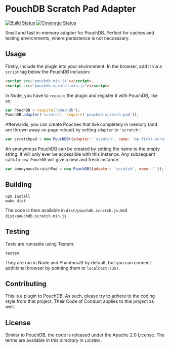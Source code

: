 PouchDB Scratch Pad Adapter
===========================

[![Build Status](https://travis-ci.org/thriqon/pouchdb-scratch-pad.svg)](https://travis-ci.org/thriqon/pouchdb-scratch-pad)
[![Coverage Status](https://coveralls.io/repos/thriqon/pouchdb-scratch-pad/badge.svg?branch=use-coveralls&service=github)](https://coveralls.io/github/thriqon/pouchdb-scratch-pad?branch=use-coveralls)

Small and fast in-memory adapter for PouchDB. Perfect for caches and testing environments,
where persistence is not neccessary.

Usage
-----

Firstly, include the plugin into your environment. In the browser, add it via a `script`
tag below the PouchDB inclusion:

```html
<script src="pouchdb.min.js"></script>
<script src="pouchdb.scratch.min.js"></script>
```

In Node, you have to `require` the plugin and register it with PouchDB, like so:

```js
var PouchDB = require('pouchdb');
PouchDB.adapter('scratch', require('pouchdb-scratch-pad'));
```

Afterwards, you can create Pouches that live completely in memory (and are thrown away
on page reload) by setting `adapter` to `'scratch'`:

```js
var scratchpad = new PouchDB({adapter: 'scratch', name: 'my-first-scratch'});
```

An anonymous PouchDB can be created by setting the name to the empty string. It will
only ever be accessible with this instance. Any subsequent calls to `new PouchDB` will
give a new and fresh instance.

```js
var anonymousScratchPad = new PouchDB({adapter: 'scratch', name: ''});
```

Building
--------

    npm install
    make dist

The code is then available in `dist/pouchdb.scratch.js` and `dist/pouchdb.scratch.min.js`.

Testing
-------

Tests are runnable using Testem:

    testem

They are run in Node and PhantomJS by default, but you can connect additional browser
by pointing them to `localhost:7357`.

Contributing
------------

This is a plugin to PouchDB. As such, please try to adhere to the coding style from
that project. Their Code of Conduct applies to this project as well.

License
-------

Similar to PouchDB, the code is released under the Apache 2.0 License. The terms
are available in this directory in `LICENSE`.

